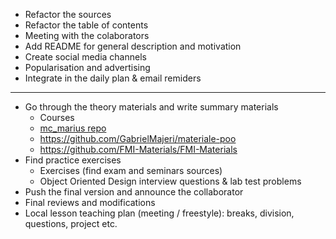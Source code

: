 - Refactor the sources
- Refactor the table of contents
- Meeting with the colaborators
- Add README for general description and motivation
- Create social media channels
- Popularisation and advertising
- Integrate in the daily plan & email remiders

---

- Go through the theory materials and write summary materials
  - Courses
  - [mc_marius repo](https://github.com/mcmarius/poo/tree/master)
  - https://github.com/GabrielMajeri/materiale-poo
  - https://github.com/FMI-Materials/FMI-Materials
- Find practice exercises
  - Exercises (find exam and seminars sources)
  - Object Oriented Design interview questions & lab test problems
- Push the final version and announce the collaborator
- Final reviews and modifications
- Local lesson teaching plan (meeting / freestyle): breaks, division, questions, project etc.
